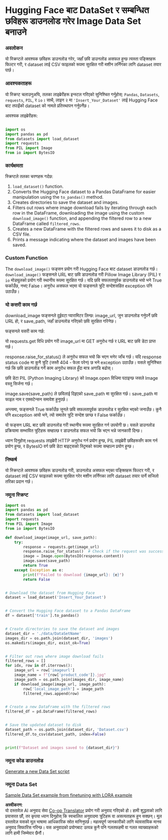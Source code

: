 <!--
CO_OP_TRANSLATOR_METADATA:
{
  "original_hash": "3cd0b727945d57998f1096763df56a84",
  "translation_date": "2025-05-09T20:23:24+00:00",
  "source_file": "md/03.FineTuning/CreatingSampleData.md",
  "language_code": "ne"
}
-->
# Hugging Face बाट DataSet र सम्बन्धित छविहरू डाउनलोड गरेर Image Data Set बनाउने


### अवलोकन

यो स्क्रिप्टले आवश्यक छविहरू डाउनलोड गरेर, जहाँ छवि डाउनलोड असफल हुन्छ त्यस्ता पङ्क्तिहरू फिल्टर गरी, र dataset लाई CSV फाइलको रूपमा सुरक्षित गरी मशीन लर्निंगका लागि dataset तयार पार्छ।

### आवश्यकताहरू

यो स्क्रिप्ट चलाउनुअघि, तलका लाइब्रेरीहरू इन्स्टल गरिएको सुनिश्चित गर्नुहोस्: `Pandas`, `Datasets`, `requests`, `PIL`, र `io`। साथै, लाइन २ मा `'Insert_Your_Dataset'` लाई Hugging Face बाट तपाईंको dataset को नामले प्रतिस्थापन गर्नुपर्नेछ।

आवश्यक लाइब्रेरीहरू:

```python

import os
import pandas as pd
from datasets import load_dataset
import requests
from PIL import Image
from io import BytesIO
```

### कार्यक्षमता

स्क्रिप्टले तलका चरणहरू गर्दछ:

1. `load_dataset()` function.
2. Converts the Hugging Face dataset to a Pandas DataFrame for easier manipulation using the `to_pandas()` method.
3. Creates directories to save the dataset and images.
4. Filters out rows where image download fails by iterating through each row in the DataFrame, downloading the image using the custom `download_image()` function, and appending the filtered row to a new DataFrame called `filtered_rows`.
5. Creates a new DataFrame with the filtered rows and saves it to disk as a CSV file.
6. Prints a message indicating where the dataset and images have been saved.

### Custom Function

The `download_image()` फङ्सन प्रयोग गरी Hugging Face बाट dataset डाउनलोड गर्छ। `download_image()` फङ्सनले URL बाट छवि डाउनलोड गरी Pillow Image Library (PIL) र `io` मोड्युलको प्रयोग गरी स्थानीय रूपमा सुरक्षित गर्छ। यदि छवि सफलतापूर्वक डाउनलोड भयो भने True फर्काउँछ, नभए False। अनुरोध असफल भएमा यो फङ्सनले त्रुटि सन्देशसहित exception पनि उठाउँछ।

### यो कसरी काम गर्छ

download_image फङ्सनले दुईवटा प्यारामिटर लिन्छ: image_url, जुन डाउनलोड गर्नुपर्ने छवि URL हो, र save_path, जहाँ डाउनलोड गरिएको छवि सुरक्षित गरिनेछ।

फङ्सनले यसरी काम गर्छ:

यो requests.get विधि प्रयोग गरी image_url मा GET अनुरोध गर्छ र URL बाट छवि डेटा प्राप्त गर्छ।

response.raise_for_status() ले अनुरोध सफल भयो कि भएन भनेर जाँच गर्छ। यदि response status code मा कुनै त्रुटि (जस्तै 404 - फेला परेन) छ भने exception उठाउँछ। यसले सुनिश्चित गर्छ कि छवि डाउनलोड गर्ने काम अनुरोध सफल हुँदा मात्र अगाडि बढोस्।

छवि डेटा PIL (Python Imaging Library) को Image.open विधिमा पठाइन्छ जसले Image वस्तु सिर्जना गर्छ।

image.save(save_path) ले छविलाई दिइएको save_path मा सुरक्षित गर्छ। save_path मा फाइल नाम र एक्सटेन्सन समावेश हुनुपर्छ।

अन्त्यमा, फङ्सनले True फर्काउँछ जुनले छवि सफलतापूर्वक डाउनलोड र सुरक्षित भएको जनाउँछ। कुनै पनि exception आयो भने, त्यो समातेर त्रुटि सन्देश छाप्छ र False फर्काउँछ।

यो फङ्सन URL बाट छवि डाउनलोड गरी स्थानीय रूपमा सुरक्षित गर्न उपयोगी छ। यसले डाउनलोड प्रक्रियामा सम्भावित त्रुटिहरू सम्हाल्छ र डाउनलोड सफल भयो कि भएन भन्ने जानकारी दिन्छ।

ध्यान दिनुहोस् requests लाइब्रेरी HTTP अनुरोध गर्न प्रयोग हुन्छ, PIL लाइब्रेरी छविहरूसँग काम गर्न प्रयोग हुन्छ, र BytesIO वर्ग छवि डेटा बाइट्सको स्ट्रिमको रूपमा सम्हाल्न प्रयोग हुन्छ।



### निष्कर्ष

यो स्क्रिप्टले आवश्यक छविहरू डाउनलोड गरी, डाउनलोड असफल भएका पङ्क्तिहरू फिल्टर गरी, र dataset लाई CSV फाइलको रूपमा सुरक्षित गरेर मशीन लर्निंगका लागि dataset तयार पार्ने सजिलो तरिका प्रदान गर्छ।

### नमूना स्क्रिप्ट

```python
import os
import pandas as pd
from datasets import load_dataset
import requests
from PIL import Image
from io import BytesIO

def download_image(image_url, save_path):
    try:
        response = requests.get(image_url)
        response.raise_for_status()  # Check if the request was successful
        image = Image.open(BytesIO(response.content))
        image.save(save_path)
        return True
    except Exception as e:
        print(f"Failed to download {image_url}: {e}")
        return False


# Download the dataset from Hugging Face
dataset = load_dataset('Insert_Your_Dataset')


# Convert the Hugging Face dataset to a Pandas DataFrame
df = dataset['train'].to_pandas()


# Create directories to save the dataset and images
dataset_dir = './data/DataSetName'
images_dir = os.path.join(dataset_dir, 'images')
os.makedirs(images_dir, exist_ok=True)


# Filter out rows where image download fails
filtered_rows = []
for idx, row in df.iterrows():
    image_url = row['imageurl']
    image_name = f"{row['product_code']}.jpg"
    image_path = os.path.join(images_dir, image_name)
    if download_image(image_url, image_path):
        row['local_image_path'] = image_path
        filtered_rows.append(row)


# Create a new DataFrame with the filtered rows
filtered_df = pd.DataFrame(filtered_rows)


# Save the updated dataset to disk
dataset_path = os.path.join(dataset_dir, 'Dataset.csv')
filtered_df.to_csv(dataset_path, index=False)


print(f"Dataset and images saved to {dataset_dir}")
```

### नमूना कोड डाउनलोड  
[Generate a new Data Set script](../../../../code/04.Finetuning/generate_dataset.py)

### नमूना Data Set  
[Sample Data Set example from finetuning with LORA example](../../../../code/04.Finetuning/olive-ort-example/dataset/dataset-classification.json)

**अस्वीकरण**:  
यो दस्तावेज़ AI अनुवाद सेवा [Co-op Translator](https://github.com/Azure/co-op-translator) प्रयोग गरी अनुवाद गरिएको हो। हामी शुद्धताको लागि प्रयासरत छौं, तर कृपया ध्यान दिनुहोस् कि स्वचालित अनुवादमा त्रुटिहरू वा असत्यताहरू हुन सक्छन्। मूल दस्तावेज़ यसको मूल भाषामा आधिकारिक स्रोत मानिनुपर्छ। महत्वपूर्ण जानकारीको लागि व्यावसायिक मानव अनुवाद सिफारिस गरिन्छ। यस अनुवादको प्रयोगबाट उत्पन्न कुनै पनि गलतफहमी वा गलत व्याख्याहरूको लागि हामी जिम्मेवार छैनौं।